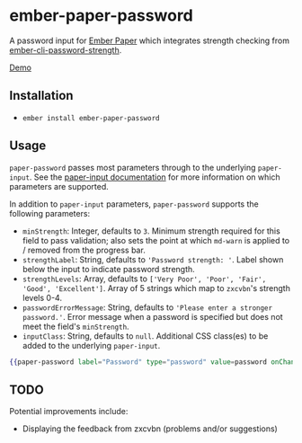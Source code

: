 # ember-paper-password

A password input for [Ember Paper](https://github.com/miguelcobain/ember-paper) which integrates strength checking from [ember-cli-password-strength](https://github.com/elwayman02/ember-cli-password-strength).

[Demo](https://pauln.github.io/ember-paper-password/)

## Installation

* `ember install ember-paper-password`

## Usage

`paper-password` passes most parameters through to the underlying `paper-input`.  See the [paper-input documentation](http://miguelcobain.github.io/ember-paper/#/components/input) for more information on which parameters are supported.

In addition to `paper-input` parameters, `paper-password` supports the following parameters:
* `minStrength`: Integer, defaults to `3`.  Minimum strength required for this field to pass validation; also sets the point at which `md-warn` is applied to / removed from the progress bar.
* `strengthLabel`: String, defaults to `'Password strength: '`.  Label shown below the input to indicate password strength.
* `strengthLevels`: Array, defaults to `['Very Poor', 'Poor', 'Fair', 'Good', 'Excellent']`.  Array of 5 strings which map to `zxcvbn`'s strength levels 0-4.
* `passwordErrorMessage`: String, defaults to `'Please enter a stronger password.'`.  Error message when a password is specified but does not meet the field's `minStrength`.
* `inputClass`: String, defaults to `null`.  Additional CSS class(es) to be added to the underlying `paper-input`.

```hbs
{{paper-password label="Password" type="password" value=password onChange=(action (mut password))}}
````

## TODO

Potential improvements include:
* Displaying the feedback from zxcvbn (problems and/or suggestions)
